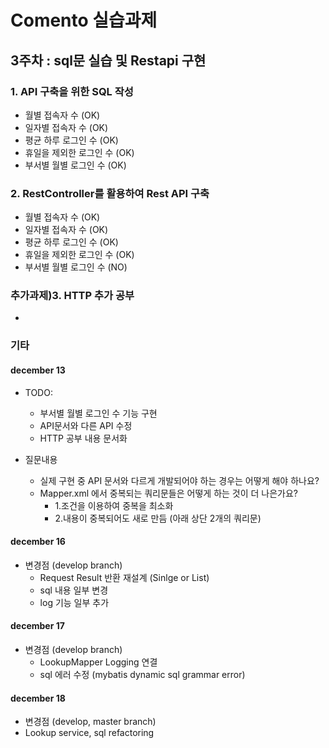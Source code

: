 # Comento 실습과제

## 3주차 : sql문 실습 및 Restapi 구현

### 1. API 구축을 위한 SQL 작성
- 월별 접속자 수 (OK)
- 일자별 접속자 수 (OK)
- 평균 하루 로그인 수 (OK)
- 휴일을 제외한 로그인 수 (OK)
- 부서별 월별 로그인 수 (OK)

### 2. RestController를 활용하여 Rest API 구축
- 월별 접속자 수 (OK)
- 일자별 접속자 수 (OK)
- 평균 하루 로그인 수 (OK)
- 휴일을 제외한 로그인 수 (OK)
- 부서별 월별 로그인 수 (NO)

### 추가과제)3. HTTP 추가 공부
- 

### 기타

#### december 13
- TODO: 
  - 부서별 월별 로그인 수 기능 구현
  - API문서와 다른 API 수정
  - HTTP 공부 내용 문서화
  
- 질문내용 
  - 실제 구현 중 API 문서와 다르게 개발되어야 하는 경우는 어떻게 해야 하나요?
  - Mapper.xml 에서 중복되는 쿼리문들은 어떻게 하는 것이 더 나은가요?
    - 1.조건을 이용하여 중복을 최소화 
    - 2.내용이 중복되어도 새로 만듬 (아래 상단 2개의 쿼리문)

#### december 16

- 변경점 (develop branch)
  - Request Result 반환 재설계 (Sinlge or List)
  - sql 내용 일부 변경
  - log 기능 일부 추가
  
#### december 17
- 변경점 (develop branch)
  - LookupMapper Logging 연결
  - sql 에러 수정 (mybatis dynamic sql grammar error)

#### december 18
- 변경점 (develop, master branch)
 - Lookup service, sql refactoring